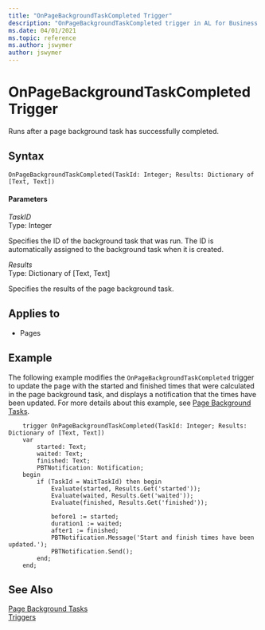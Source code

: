 ```yaml
---
title: "OnPageBackgroundTaskCompleted Trigger"
description: "OnPageBackgroundTaskCompleted trigger in AL for Business Central."
ms.date: 04/01/2021
ms.topic: reference
ms.author: jswymer
author: jswymer
---
```


# OnPageBackgroundTaskCompleted Trigger

Runs after a page background task has successfully completed.  

## Syntax  

```AL
OnPageBackgroundTaskCompleted(TaskId: Integer; Results: Dictionary of [Text, Text])  
```  

#### Parameters

*TaskID*  
Type: Integer  

Specifies the ID of the background task that was run. The ID is automatically assigned to the background task when it is created.  

*Results*  
Type: Dictionary of [Text, Text]  

Specifies the results of the page background task.

## Applies to

- Pages

## Example

The following example modifies the `OnPageBackgroundTaskCompleted` trigger to update the page with the started and finished times that were calculated in the page background task, and displays a notification that the times have been updated. For more details about this example, see [Page Background Tasks](../devenv-page-background-tasks.md).

```AL
    trigger OnPageBackgroundTaskCompleted(TaskId: Integer; Results: Dictionary of [Text, Text])
    var
        started: Text;
        waited: Text;
        finished: Text;
        PBTNotification: Notification;
    begin
        if (TaskId = WaitTaskId) then begin
            Evaluate(started, Results.Get('started'));
            Evaluate(waited, Results.Get('waited'));
            Evaluate(finished, Results.Get('finished'));

            before1 := started;
            duration1 := waited;
            after1 := finished;
            PBTNotification.Message('Start and finish times have been updated.');
            PBTNotification.Send();
        end;
    end;
```

## See Also

[Page Background Tasks](../devenv-page-background-tasks.md)  
[Triggers](devenv-triggers.md)  